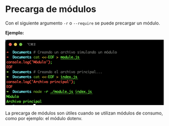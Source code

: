 # Precarga de módulos

Con el siguiente argumento `-r` o `--require` se puede precargar un módulo.

**Ejemplo:**

![](../../.gitbook/assets/image%20%287%29.png)

La precarga de módulos son útiles cuando se utilizan módulos de consumo, como por ejemplo: el módulo dotenv.


